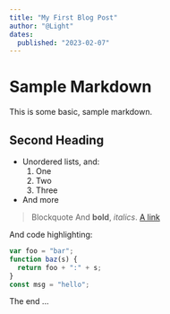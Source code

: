```yaml
---
title: "My First Blog Post"
author: "@Light"
dates:
  published: "2023-02-07"
---
```


# Sample Markdown

This is some basic, sample markdown.

## Second Heading

- Unordered lists, and:
  1. One
  2. Two
  3. Three
- And more

> Blockquote
> And **bold**, _italics_.
> [A link](https://markdowntohtml.com)

And code highlighting:

```js
var foo = "bar";
function baz(s) {
  return foo + ":" + s;
}
const msg = "hello";
```

The end ...
